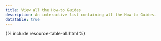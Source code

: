 ```yaml
---
title: View all the How-to Guides
description: An interactive list containing all the How-to Guides.
datatable: true
---
```


{% include resource-table-all.html %}

